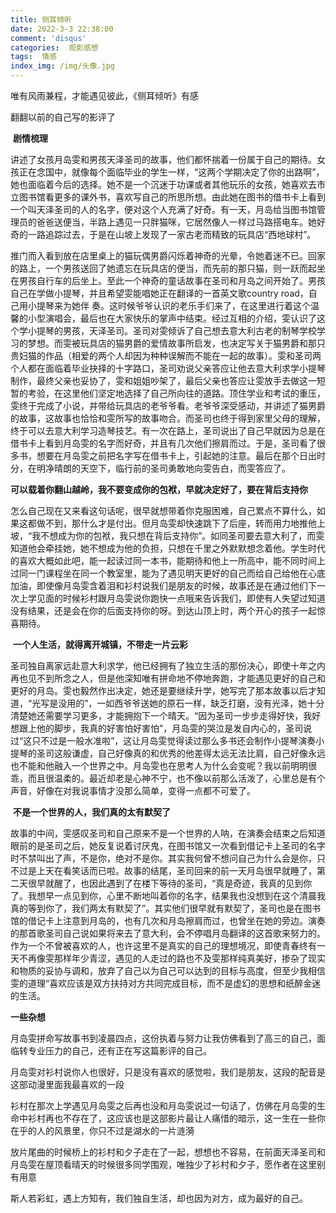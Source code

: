 ```yaml
---
title: 侧耳倾听
date: 2022-3-3 22:38:00
comment: 'disqus'
categories:  观影感想
tags:  情感
index_img: /img/头像.jpg
---
```


   唯有风雨兼程，才能遇见彼此，《侧耳倾听》有感

   翻翻以前的自己写的影评了

​	**剧情梳理**

​	讲述了女孩月岛雯和男孩天泽圣司的故事，他们都怀揣着一份属于自己的期待。女孩正在念国中，就像每个面临毕业的学生一样，“这两个学期决定了你的出路啊”，她也面临着今后的选择。她不是一个沉迷于功课或者其他玩乐的女孩，她喜欢去市立图书馆看更多的课外书，喜欢写自己的所思所想。由此她在图书的借书卡上看到一个叫天泽圣司的人的名字，便对这个人充满了好奇。有一天，月岛给当图书馆管理员的爸爸送便当，半路上遇见一只胖猫咪，它居然像人一样过马路搭电车。她好奇的一路追踪过去，于是在山坡上发现了一家古老而精致的玩具店“西地球村”。

​	推门而入看到放在店里桌上的猫玩偶男爵闪烁着神奇的光晕，令她着迷不已。回家的路上，一个男孩送回了她遗忘在玩具店的便当，而先前的那只猫，则一跃而起坐在男孩自行车的后坐上。至此一个神奇的童话故事在圣司和月岛之间开始了。男孩自己在学做小提琴，并且希望雯能唱她正在翻译的一首英文歌country road，自己用小提琴来为她伴 奏。这时候爷爷认识的老乐手们来了，在这里进行着这个温馨的小型演唱会，最后也在大家快乐的掌声中结束。经过互相的介绍，雯认识了这个学小提琴的男孩，天泽圣司。圣司对雯倾诉了自己想去意大利古老的制琴学校学习的梦想。而雯被玩具店的猫男爵的爱情故事所启发，也决定写关于猫男爵和那只贵妇猫的作品（相爱的两个人却因为种种误解而不能在一起的故事）。雯和圣司两个人都在面临着毕业抉择的十字路口，圣司劝说父亲答应让他去意大利求学小提琴制作，最终父亲也妥协了，雯和姐姐吵架了，最后父亲也答应让雯放手去做这一短暂的考验，在这里他们坚定地选择了自己所向往的道路。顶住学业和考试的重压，雯终于完成了小说，并带给玩具店的老爷爷看。老爷爷深受感动，并讲述了猫男爵的故事，这故事也恰恰和雯所写的故事吻合。而圣司也终于得到家里父母的理解，终于可以去意大利学习造琴技艺。有一次在路上，圣司说出了自己早就因为总是在借书卡上看到月岛雯的名字而好奇，并且有几次他们擦肩而过。于是，圣司看了很多书，想要在月岛雯之前把名字写在借书卡上，引起她的注意。最后在那个日出时分，在明净晴朗的天空下，临行前的圣司勇敢地向雯告白，而雯答应了。

​	**可以载着你翻山越岭，我不要变成你的包袱，早就决定好了，要在背后支持你**

 怎么自己现在又来看这句话呢，很早就想带着你克服困难，自己累点不算什么，如果这都做不到，那什么才是付出。但月岛雯却快速跳下了后座，转而用力地推他上坡，“我不想成为你的包袱，我只想在背后支持你”。如同圣司要去意大利了，而雯知道他会牵挂她，她不想成为他的负担，只想在千里之外默默想念着他。学生时代的喜欢大概如此吧，能一起读过同一本书，能期待和他上一所高中，能不同时间上过同一门课程坐在同一个教室里，能为了遇见明天更好的自己而给自己给他在心底加油，即使像月岛雯含着泪和衫村说我们是朋友的时候，故事还是在通过他们下一次上学见面的时候衫村跟月岛雯说你跑快一点哦来告诉我们，即使有人失望过知道没有结果，还是会在你的后面支持你的呀。到达山顶上时，两个开心的孩子一起惊喜期待。

​	**一个人生活，就得离开城镇，不带走一片云彩**

​	圣司独自离家远赴意大利求学，他已经拥有了独立生活的那份决心，即使十年之内再也见不到所念之人，但是他深知唯有拼命地不停地奔跑，才能遇见更好的自己和更好的月岛。雯也毅然作出决定，她还是要继续升学，她写完了那本故事以后才知道，“光写是没用的”，一如西爷爷送她的原石一样，缺乏打磨，没有光泽，她十分清楚她还需要学习更多，才能拥抱下一个晴天。“因为圣司一步步走得好快，我好想跟上他的脚步，我真的好害怕好害怕”，月岛雯的哭泣是发自内心的，圣司说过“这只不过是一般水准啦”，这让月岛雯觉得读过那么多书还会制作小提琴演奏小提琴的圣司这般谦虚，自己好像真的和优秀的他差得太远无法比肩，自己好像永远也不能和他融入一个世界之中。月岛雯也在思考人为什么会变呢？我以前明明很乖，而且很温柔的。最近却老是心神不宁，也不像以前那么活泼了，心里总是有个声音，好像在对我说事情才没那么简单，变得一点都不可爱了。

​	**不是一个世界的人，我们真的太有默契了**

​	故事的中间，雯感叹圣司和自己原来不是一个世界的人呐，在演奏会结束之后知道眼前的是圣司之后，她反复说着讨厌鬼，在图书馆又一次看到借记卡上圣司的名字时不禁叫出了声，不是你，绝对不是你。其实我何曾不想问自己为什么会是你，只不过是上天在看笑话而已啦。故事的结尾，圣司回来的前一天月岛很早就睡了，第二天很早就醒了，也因此遇到了在楼下等待的圣司，“真是奇迹，我真的见到你了。我想早一点见到你，心里不断地叫着你的名字，结果我也没想到在这个清晨我真的等到你了，我们两太有默契了”。其实他们很早就有默契了，圣司也是在图书馆的借记卡上注意到月岛的，也有几次和月岛擦肩而过，也曾坐在她的旁边。演奏的那首歌圣司自己说如果将来去了意大利，会不停唱月岛翻译的这首歌来努力的。作为一个不曾被喜欢的人，也许这里不是真实的自己的理想境况，即使青春终有一天不再像雯那样年少青涩，遇见的人走过的路也不及雯那样纯真美好，掺杂了现实和物质的妥协与调和，放弃了自己以为自己可以达到的目标与高度，但至少我相信雯的道理“喜欢应该是双方扶持对方共同完成目标，而不是虚幻的思想和纸醉金迷的生活。

   **一些杂想**

​	月岛雯拼命写故事书到凌晨四点，这份执着与努力让我仿佛看到了高三的自己，面临转专业压力的自己，还有正在写这篇影评的自己。

​	月岛雯对衫村说你人也很好，只是没有喜欢的感觉啦，我们是朋友，这段的配音是这部动漫里面我最喜欢的一段

 衫村在那次上学遇见月岛雯之后再也没和月岛雯说过一句话了，仿佛在月岛雯的生命中衫村再也不存在了，这应该也是这部影片最让人痛惜的暗示，这一生在一些你在乎的人的风景里，你只不过是湖水的一片涟漪

​	放片尾曲的时候桥上的衫村和夕子走在了一起，想想也不容易，在前面天泽圣司和月岛雯在屋顶看晴天的时候很多同学围观，唯独少了衫村和夕子，愿作者在这里别有用意

​	斯人若彩虹，遇上方知有，我们独自生活，却也因为对方，成为最好的自己。